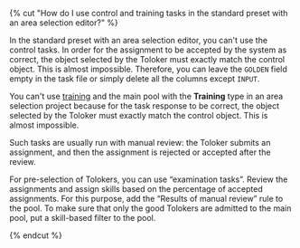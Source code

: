{% cut "How do I use control and training tasks in the standard preset with an area selection editor?" %}

In the standard preset with an area selection editor, you can't use the control tasks. In order for the assignment to be accepted by the system as correct, the object selected by the Toloker must exactly match the control object. This is almost impossible. Therefore, you can leave the `GOLDEN` field empty in the task file or simply delete all the columns except `INPUT`.

You can't use [training](../../../../glossary.md#training-pool) and the main pool with the **Training** type in an area selection project because for the task response to be correct, the object selected by the Toloker must exactly match the control object. This is almost impossible.

Such tasks are usually run with manual review: the Toloker submits an assignment, and then the assignment is rejected or accepted after the review.

For pre-selection of Tolokers, you can use “examination tasks”. Review the assignments and assign skills based on the percentage of accepted assignments. For this purpose, add the “Results of manual review” rule to the pool. To make sure that only the good Tolokers are admitted to the main pool, put a skill-based filter to the pool.

{% endcut %}